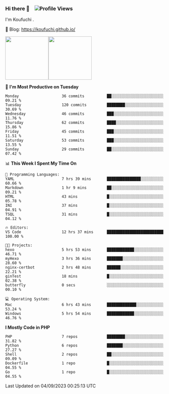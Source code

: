 ### Hi there 👋 &nbsp;&nbsp; ![Profile Views](http://img.shields.io/badge/Profile%20Views-122-blue)

I'm Koufuchi . 

📔 Blog: <https://koufuchi.github.io/>

<img align="" height="137px" src="https://github-readme-stats-seven-nu-30.vercel.app/api?username=Koufuchi&hide=issues,contribs&show_icons=true&line_height=21&theme=radical&locale=en" /><img align="" height="137px" src="https://github-readme-stats-seven-nu-30.vercel.app/api/top-langs/?username=Koufuchi&layout=compact&hide=blade,html,css,pug,scss&theme=radical&locale=en" />

<!--START_SECTION:waka-->
📅 **I'm Most Productive on Tuesday** 

```text
Monday                   36 commits          ██░░░░░░░░░░░░░░░░░░░░░░░   09.21 % 
Tuesday                  120 commits         ████████░░░░░░░░░░░░░░░░░   30.69 % 
Wednesday                46 commits          ███░░░░░░░░░░░░░░░░░░░░░░   11.76 % 
Thursday                 62 commits          ████░░░░░░░░░░░░░░░░░░░░░   15.86 % 
Friday                   45 commits          ███░░░░░░░░░░░░░░░░░░░░░░   11.51 % 
Saturday                 53 commits          ███░░░░░░░░░░░░░░░░░░░░░░   13.55 % 
Sunday                   29 commits          ██░░░░░░░░░░░░░░░░░░░░░░░   07.42 % 
```


📊 **This Week I Spent My Time On** 

```text
💬 Programming Languages: 
YAML                     7 hrs 39 mins       ███████████████░░░░░░░░░░   60.66 % 
Markdown                 1 hr 9 mins         ██░░░░░░░░░░░░░░░░░░░░░░░   09.21 % 
HTML                     43 mins             █░░░░░░░░░░░░░░░░░░░░░░░░   05.78 % 
INI                      37 mins             █░░░░░░░░░░░░░░░░░░░░░░░░   04.91 % 
TSQL                     31 mins             █░░░░░░░░░░░░░░░░░░░░░░░░   04.12 % 

🔥 Editors: 
VS Code                  12 hrs 37 mins      █████████████████████████   100.00 % 

🐱‍💻 Projects: 
hexo                     5 hrs 53 mins       ████████████░░░░░░░░░░░░░   46.71 % 
myHexo                   3 hrs 36 mins       ███████░░░░░░░░░░░░░░░░░░   28.60 % 
nginx-certbot            2 hrs 48 mins       ██████░░░░░░░░░░░░░░░░░░░   22.21 % 
ginTest                  18 mins             █░░░░░░░░░░░░░░░░░░░░░░░░   02.38 % 
butterfly                0 secs              ░░░░░░░░░░░░░░░░░░░░░░░░░   00.10 % 

💻 Operating System: 
Mac                      6 hrs 43 mins       █████████████░░░░░░░░░░░░   53.24 % 
Windows                  5 hrs 54 mins       ████████████░░░░░░░░░░░░░   46.76 % 
```

**I Mostly Code in PHP** 

```text
PHP                      7 repos             ████████░░░░░░░░░░░░░░░░░   31.82 % 
Python                   6 repos             ███████░░░░░░░░░░░░░░░░░░   27.27 % 
Shell                    2 repos             ██░░░░░░░░░░░░░░░░░░░░░░░   09.09 % 
Dockerfile               1 repo              █░░░░░░░░░░░░░░░░░░░░░░░░   04.55 % 
Go                       1 repo              █░░░░░░░░░░░░░░░░░░░░░░░░   04.55 % 
```




 Last Updated on 04/09/2023 00:25:13 UTC
<!--END_SECTION:waka-->


